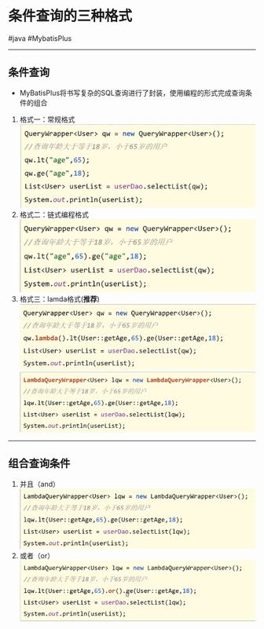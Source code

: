 
# 条件查询的三种格式
#java #MybatisPlus 

---
## 条件查询
- MyBatisPlus将书写复杂的SQL查询进行了封装，使用编程的形式完成查询条件的组合

1. 格式一：常规格式
![Pasted image 20220922190439](../../../attachments/Pasted%20image%2020220922190439.png)
2. 格式二：链式编程格式
![Pasted image 20220922190508](../../../attachments/Pasted%20image%2020220922190508.png)
3. 格式三：lamda格式(**推荐**)
![Pasted image 20220922190621](../../../attachments/Pasted%20image%2020220922190621.png)
![Pasted image 20220922190640](../../../attachments/Pasted%20image%2020220922190640.png)

---
## 组合查询条件
1. 并且（and）
![Pasted image 20220922190750](../../../attachments/Pasted%20image%2020220922190750.png)
2. 或者（or）
![Pasted image 20220922190806](../../../attachments/Pasted%20image%2020220922190806.png)